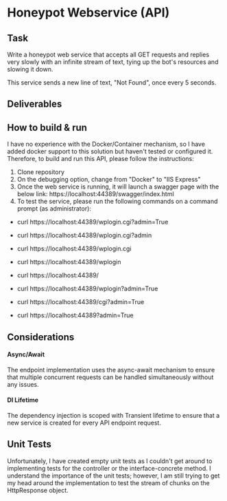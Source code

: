 # Honeypot Webservice (API)
## Task
Write a honeypot web service that accepts all GET requests and replies very slowly with an infinite stream of text, tying up the bot's resources and slowing it down.

This service sends a new line of text, "Not Found", once every 5 seconds.

## Deliverables
<git repository link>

## How to build & run

  I have no experience with the Docker/Container mechanism, so I have added docker support to this solution but haven't tested or configured it. Therefore, to build and run this API, please follow the instructions:
1.	Clone repository
2.	On the debugging option, change from "Docker" to "IIS Express"
3.	Once the web service is running, it will launch a swagger page with the below link:
https://localhost:44389/swagger/index.html
4.	To test the service, please run the following commands on a command prompt (as administrator):
  - curl https://localhost:44389/wplogin.cgi?admin=True

  - curl https://localhost:44389/wplogin.cgi?admin

  - curl https://localhost:44389/wplogin.cgi

  - curl https://localhost:44389/wplogin

  - curl https://localhost:44389/

  - curl https://localhost:44389/wplogin?admin=True

  - curl https://localhost:44389/cgi?admin=True

  - curl https://localhost:44389?admin=True

## Considerations
#### Async/Await
  The endpoint implementation uses the async-await mechanism to ensure that multiple concurrent requests can be handled simultaneously without any issues.
#### DI Lifetime
  The dependency injection is scoped with Transient lifetime to ensure that a new service is created for every API endpoint request.

## Unit Tests
Unfortunately, I have created empty unit tests as I couldn't get around to implementing tests for the controller or the interface-concrete method. I understand the importance of the unit tests; however, I am still trying to get my head around the implementation to test the stream of chunks on the HttpResponse object.
